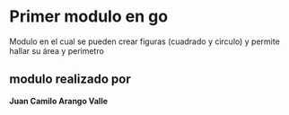 # Primer modulo en go
Modulo en el cual se pueden crear figuras (cuadrado y circulo) y permite hallar su área y perimetro

## modulo realizado por
**Juan Camilo Arango Valle**